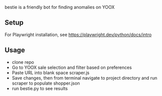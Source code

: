 bestie is a friendly bot for finding anomalies on YOOX

## Setup
For Playwright installation, see https://playwright.dev/python/docs/intro

## Usage
- clone repo
- Go to YOOX sale selection and filter based on preferences
- Paste URL into blank space scraper.js
- Save changes, then from terminal navigate to project directory and run scraper to populate shopper.json 
- run bestie.py to see results

